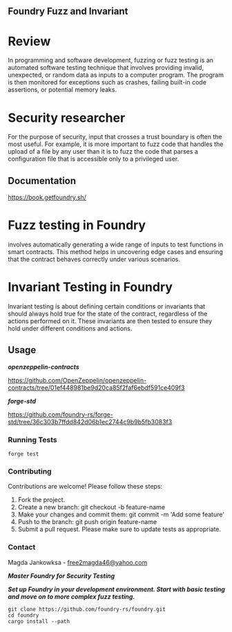 ## Foundry Fuzz and Invariant 

# Review

In programming and software development, fuzzing or fuzz testing is an automated software testing technique that involves providing invalid, unexpected, or random data as inputs to a computer program. The program is then monitored for exceptions such as crashes, failing built-in code assertions, or potential memory leaks.

# Security researcher 

For the purpose of security, input that crosses a trust boundary is often the most useful. For example, it is more important to fuzz code that handles the upload of a file by any user than it is to fuzz the code that parses a configuration file that is accessible only to a privileged user.

## Documentation

https://book.getfoundry.sh/

# Fuzz testing in Foundry 

involves automatically generating a wide range of inputs to test functions in smart contracts. 
This method helps in uncovering edge cases and ensuring that the contract behaves correctly under various scenarios.

# Invariant Testing in Foundry 

Invariant testing is about defining certain conditions or invariants that should always hold true for the state of the contract, 
regardless of the actions performed on it. These invariants are then tested to ensure they hold under different conditions and actions.

## Usage

***openzeppelin-contracts***

https://github.com/OpenZeppelin/openzeppelin-contracts/tree/01ef448981be9d20ca85f2faf6ebdf591ce409f3


***forge-std***

https://github.com/foundry-rs/forge-std/tree/36c303b7ffdd842d06b1ec2744c9b9b5fb3083f3


### Running Tests

```shell
forge test
```

### Contributing
Contributions are welcome! Please follow these steps:

1. Fork the project.
2. Create a new branch: git checkout -b feature-name
3. Make your changes and commit them: git commit -m 'Add some feature'
4. Push to the branch: git push origin feature-name
5. Submit a pull request.
Please make sure to update tests as appropriate.

### Contact 
Magda Jankowksa - [free2magda46@yahoo.com](mailto:email@example.com)

***Master Foundry for Security Testing***

***Set up Foundry in your development environment. Start with basic testing and move on to more complex fuzz testing.***

```shell
git clone https://github.com/foundry-rs/foundry.git
cd foundry
cargo install --path 
```

